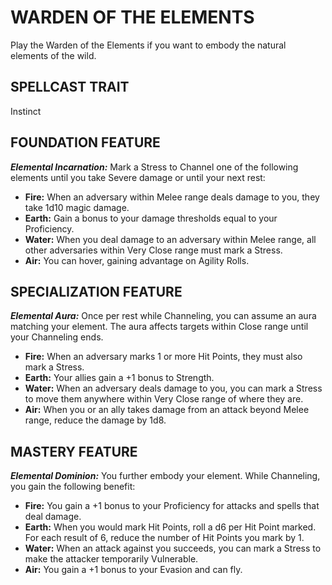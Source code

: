 ﻿# WARDEN OF THE ELEMENTS

Play the Warden of the Elements if you want to embody the natural elements of the wild.

## SPELLCAST TRAIT

Instinct

## FOUNDATION FEATURE

***Elemental Incarnation:*** Mark a Stress to Channel one of the following elements until you take Severe damage or until your next rest:

- **Fire:** When an adversary within Melee range deals damage to you, they take 1d10 magic damage.
- **Earth:** Gain a bonus to your damage thresholds equal to your Proficiency.
- **Water:** When you deal damage to an adversary within Melee range, all other adversaries within Very Close range must mark a Stress.
- **Air:** You can hover, gaining advantage on Agility Rolls.

## SPECIALIZATION FEATURE

***Elemental Aura:*** Once per rest while Channeling, you can assume an aura matching your element. The aura affects targets within Close range until your Channeling ends.

- **Fire:** When an adversary marks 1 or more Hit Points, they must also mark a Stress.
- **Earth:** Your allies gain a +1 bonus to Strength.
- **Water:** When an adversary deals damage to you, you can mark a Stress to move them anywhere within Very Close range of where they are.
- **Air:** When you or an ally takes damage from an attack beyond Melee range, reduce the damage by 1d8.

## MASTERY FEATURE

***Elemental Dominion:*** You further embody your element. While Channeling, you gain the following benefit:

- **Fire:** You gain a +1 bonus to your Proficiency for attacks and spells that deal damage.
- **Earth:** When you would mark Hit Points, roll a d6 per Hit Point marked. For each result of 6, reduce the number of Hit Points you mark by 1.
- **Water:** When an attack against you succeeds, you can mark a Stress to make the attacker temporarily Vulnerable.
- **Air:** You gain a +1 bonus to your Evasion and can fly.
